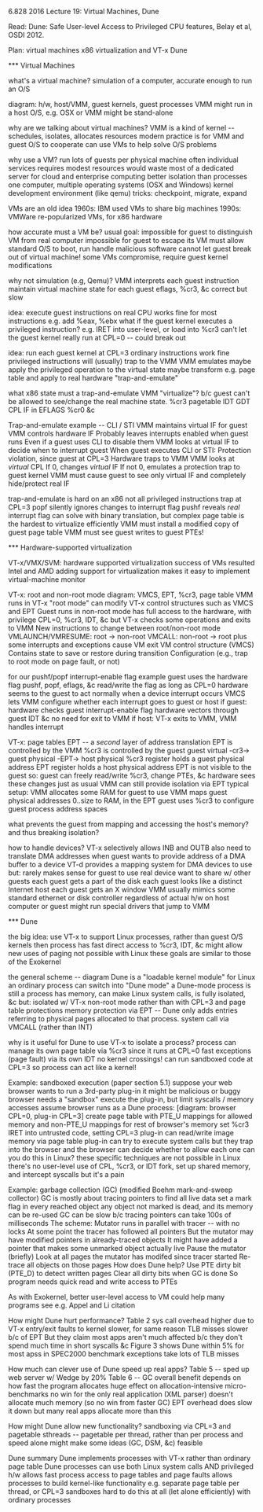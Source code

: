 6.828 2016 Lecture 19: Virtual Machines, Dune

Read: Dune: Safe User-level Access to Privileged CPU features, Belay et al,
OSDI 2012.

Plan:
  virtual machines
  x86 virtualization and VT-x
  Dune

*** Virtual Machines

what's a virtual machine?
  simulation of a computer, accurate enough to run an O/S

diagram: h/w, host/VMM, guest kernels, guest processes
  VMM might run in a host O/S, e.g. OSX
    or VMM might be stand-alone

why are we talking about virtual machines?
  VMM is a kind of kernel -- schedules, isolates, allocates resources
  modern practice is for VMM and guest O/S to cooperate
  can use VMs to help solve O/S problems

why use a VM?
  run lots of guests per physical machine
    often individual services requires modest resources
    would waste most of a dedicated server
    for cloud and enterprise computing
  better isolation than processes
  one computer, multiple operating systems (OSX and Windows)
  kernel development environment (like qemu)
  tricks: checkpoint, migrate, expand

VMs are an old idea
  1960s: IBM used VMs to share big machines
  1990s: VMWare re-popularized VMs, for x86 hardware

how accurate must a VM be?
  usual goal:
    impossible for guest to distinguish VM from real computer
    impossible for guest to escape its VM
  must allow standard O/S to boot, run
  handle malicious software
    cannot let guest break out of virtual machine!
  some VMs compromise, require guest kernel modifications

why not simulation (e.g, Qemu)?
  VMM interprets each guest instruction
  maintain virtual machine state for each guest
    eflags, %cr3, &c
  correct but slow

idea: execute guest instructions on real CPU 
  works fine for most instructions
    e.g. add %eax, %ebx
  what if the guest kernel executes a privileged instruction?
    e.g. IRET into user-level, or load into %cr3
    can't let the guest kernel really run at CPL=0 -- could break out

idea: run each guest kernel at CPL=3
  ordinary instructions work fine
  privileged instructions will (usually) trap to the VMM
  VMM emulates
    maybe apply the privileged operation to the virtual state
    maybe transform e.g. page table and apply to real hardware
  "trap-and-emulate"

what x86 state must a trap-and-emulate VMM "virtualize"?
  b/c guest can't be allowed to see/change the real machine state.
  %cr3
  pagetable
  IDT
  GDT
  CPL
  IF in EFLAGS
  %cr0 &c

Trap-and-emulate example -- CLI / STI
  VMM maintains virtual IF for guest
  VMM controls hardware IF
    Probably leaves interrupts enabled when guest runs
    Even if a guest uses CLI to disable them
  VMM looks at virtual IF to decide when to interrupt guest
  When guest executes CLI or STI:
    Protection violation, since guest at CPL=3
    Hardware traps to VMM
    VMM looks at *virtual* CPL
      If 0, changes *virtual* IF
      If not 0, emulates a protection trap to guest kernel
  VMM must cause guest to see only virtual IF
    and completely hide/protect real IF

trap-and-emulate is hard on an x86
  not all privileged instructions trap at CPL=3
  popf silently ignores changes to interrupt flag
  pushf reveals *real* interrupt flag
  can solve with binary translation, but complex
  page table is the hardest to virtualize efficiently
    VMM must install a modified copy of guest page table
    VMM must see guest writes to guest PTEs!

*** Hardware-supported virtualization

VT-x/VMX/SVM: hardware supported virtualization
  success of VMs resulted Intel and AMD adding support for virtualization
  makes it easy to implement virtual-machine monitor

VT-x: root and non-root mode
  diagram: VMCS, EPT, %cr3, page table
  VMM runs in VT-x "root mode"
    can modify VT-x control structures such as VMCS and EPT
  Guest runs in non-root mode
    has full access to the hardware, with privilege
      CPL=0, %cr3, IDT, &c
    but VT-x checks some operations and exits to VMM
  New instructions to change between root/non-root mode
    VMLAUNCH/VMRESUME: root -> non-root
    VMCALL: non-root -> root
    plus some interrupts and exceptions cause VM exit
  VM control structure (VMCS)
    Contains state to save or restore during transition
    Configuration (e.g., trap to root mode on page fault, or not)

for our pushf/popf interrupt-enable flag example
  guest uses the hardware flag
    pushf, popf, eflags, &c read/write the flag
      as long as CPL=0
    hardware seems to the guest to act normally
  when a device interrupt occurs
    VMCS lets VMM configure whether each interrupt goes to guest or host
    if guest:
      hardware checks guest interrupt-enable flag
      hardware vectors through guest IDT &c
      no need for exit to VMM
    if host:
      VT-x exits to VMM, VMM handles interrupt

VT-x: page tables
  EPT -- a *second* layer of address translation
  EPT is controlled by the VMM
  %cr3 is controlled by the guest
  guest virtual -cr3-> guest physical -EPT-> host physical
    %cr3 register holds a guest physical address
    EPT register holds a host physical address
  EPT is not visible to the guest
  so:
    guest can freely read/write %cr3, change PTEs, &c
      hardware sees these changes just as usual
    VMM can still provide isolation via EPT
  typical setup:
    VMM allocates some RAM for guest to use
    VMM maps guest physical addresses 0..size to RAM, in the EPT
    guest uses %cr3 to configure guest process address spaces

what prevents the guest from mapping and accessing the host's memory?
  and thus breaking isolation?

how to handle devices?
  VT-x selectively allows INB and OUTB
  also need to translate DMA addresses
    when guest wants to provide address of a DMA buffer to a device
    VT-d provides a mapping system for DMA devices to use
  but: rarely makes sense for guest to use real device
    want to share w/ other guests
    each guest gets a part of the disk
    each guest looks like a distinct Internet host
    each guest gets an X window
  VMM usually mimics some standard ethernet or disk controller
    regardless of actual h/w on host computer
  or guest might run special drivers that jump to VMM

*** Dune

the big idea:
  use VT-x to support Linux processes, rather than guest O/S kernels
  then process has fast direct access to %cr3, IDT, &c
  might allow new uses of paging not possible with Linux
  these goals are similar to those of the Exokernel

the general scheme -- diagram
  Dune is a "loadable kernel module" for Linux
  an ordinary process can switch into "Dune mode"
  a Dune-mode process is still a process
    has memory, can make Linux system calls, is fully isolated, &c
  but:
    isolated w/ VT-x non-root mode
      rather than with CPL=3 and page table protections
    memory protection via EPT -- Dune only adds
      entries referring to physical pages allocated
      to that process.
    system call via VMCALL (rather than INT)

why is it useful for Dune to use VT-x to isolate a process?
  process can manage its own page table via %cr3
    since it runs at CPL=0
  fast exceptions (page fault) via its own IDT
    no kernel crossings!
  can run sandboxed code at CPL=3
    so process can act like a kernel!

Example: sandboxed execution (paper section 5.1)
  suppose your web browser wants to run a 3rd-party plug-in
    it might be malicious or buggy
  browser needs a "sandbox"
    execute the plug-in, but limit syscalls / memory accesses
  assume browser runs as a Dune process:
    [diagram: browser CPL=0, plug-in CPL=3]
    create page table with PTE_U mappings for allowed memory
      and non-PTE_U mappings for rest of browser's memory
    set %cr3
    IRET into untrusted code, setting CPL=3
    plug-in can read/write image memory via page table
    plug-in can try to execute system calls
      but they trap into the browser
      and the browser can decide whether to allow each one
  can you do this in Linux?
    these specific techniques are not possible in Linux
      there's no user-level use of CPL, %cr3, or IDT
    fork, set up shared memory, and intercept syscalls
      but it's a pain

Example: garbage collection (GC)
  (modified Boehm mark-and-sweep collector)
  GC is mostly about tracing pointers to find all live data
    set a mark flag in every reached object
    any object not marked is dead, and its memory can be re-used
  GC can be slow b/c tracing pointers can take 100s of milliseconds
  The scheme:
    Mutator runs in parallel with tracer -- with no locks
    At some point the tracer has followed all pointers
      But the mutator may have modified pointers in already-traced objects
      It might have added a pointer that makes some unmarked object actually live
    Pause the mutator (briefly)
    Look at all pages the mutator has modifed since tracer started
      Re-trace all objects on those pages
  How does Dune help?
    Use PTE dirty bit (PTE_D) to detect written pages
    Clear all dirty bits when GC is done
    So program needs quick read and write access to PTEs

As with Exokernel, better user-level access to VM could help many programs
  see e.g. Appel and Li citation

How might Dune hurt performance?
  Table 2
    sys call overhead higher due to VT-x entry/exit
    faults to kernel slower, for same reason
    TLB misses slower b/c of EPT
  But they claim most apps aren't much affected
    b/c they don't spend much time in short syscalls &c
    Figure 3 shows Dune within 5% for most apss in SPEC2000 benchmark
      exceptions take lots of TLB misses

How much can clever use of Dune speed up real apps?
  Table 5 -- sped up web server w/ Wedge by 20%
  Table 6 -- GC
    overall benefit depends on how fast the program allocates
    huge effect on allocation-intensive micro-benchmarks
    no win for the only real application (XML parser)
      doesn't allocate much memory (so no win from faster GC)
      EPT overhead does slow it down
      but many real apps allocate more than this
  
How might Dune allow new functionality?
  sandboxing via CPL=3 and pagetable
  sthreads -- pagetable per thread, rather than per process
  and speed alone might make some ideas (GC, DSM, &c) feasible

Dune summary
  Dune implements processes with VT-x rather than ordinary page table
  Dune processes can use both Linux system calls AND privileged h/w
  allows fast process access to page tables and page faults
  allows processes to build kernel-like functionality
    e.g. separate page table per thread, or CPL=3 sandboxes
    hard to do this at all (let alone efficiently) with ordinary processes
